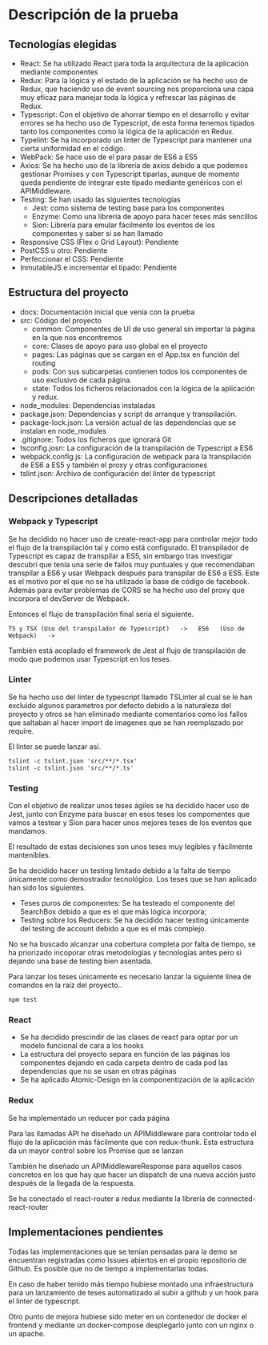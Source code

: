 # Descripción de la prueba

## Tecnologías elegidas
- React: Se ha utilizado React para toda la arquitectura de la aplicación mediante componentes
- Redux: Para la lógica y el estado de la aplicación se ha hecho uso de Redux, que haciendo uso de event sourcing nos proporciona una capa muy eficaz para manejar toda la lógica y refrescar las páginas de Redux.
- Typescript: Con el objetivo de ahorrar tiempo en el desarrollo y evitar errores se ha hecho uso de Typescript, de esta forma tenemos tipados tanto los componentes como la lógica de la aplicación en Redux.
- Typelint: Se ha incorporado un linter de Typescript para mantener una cierta uniformidad en el código.
- WebPack: Se hace uso de el para pasar de ES6 a ES5
- Axios: Se ha hecho uso de la librería de axios debido a que podemos gestionar Promises y con Typescript tiparlas, aunque de momento queda pendiente de integrar este tipado mediante genéricos con el APIMiddleware.
- Testing:  Se han usado las siguientes tecnologías
    - Jest: como sistema de testing base para los componentes
    - Enzyme: Como una librería de apoyo para hacer teses más sencillos
    - Sion: Librería para emular fácilmente los eventos de los componentes y saber si se han llamado
- Responsive CSS (Flex o Grid Layout): Pendiente
- PostCSS u otro: Pendiente
- Perfeccionar el CSS: Pendiente
- InmutableJS e incrementar el tipado: Pendiente

## Estructura del proyecto

- docs: Documentación inicial que venía con la prueba
- src: Código del proyecto
    - common: Componentes de UI de uso general sin importar la página en la que nos encontremos
    - core: Clases de apoyo para uso global en el proyecto
    - pages: Las páginas que se cargan en el App.tsx en función del routing
    - pods: Con sus subcarpetas contienen todos los componentes de uso exclusivo de cada página.
    - state: Todos los ficheros relacionados con la lógica de la aplicación y redux.
- node_modules: Dependencias instaladas
- package.json: Dependencias y script de arranque y transpilación.
- package-lock.json: La versión actual de las dependencias que se instalan en node_modules
- .gitignore: Todos los ficheros que ignorará Git
- tsconfig.josn: La configuración de la transpilación de Typescript a ES6
- webpack.config.js: La configuración de webpack para la transpilación de ES6 a ES5 y también el proxy y otras configuraciones
- tslint.json: Archivo de configuración del linter de typescript

## Descripciones detalladas

### Webpack y Typescript

Se ha decidido no hacer uso de create-react-app para controlar mejor todo el flujo de la transpilación tal y como está configurado.
El transpilador de Typescript es capaz de transpilar a ES5, sin embargo tras investigar descubrí que tenía una serie de fallos muy puntuales y que recomendaban transpilar a ES6 y usar Webpack después para transpilar de ES6 a ES5. Este es el motivo por el que no se ha utilizado la base de código de facebook.
Además para evitar problemas de CORS se ha hecho uso del proxy que incorpora el devServer de Webpack.

Entonces el flujo de transpilación final sería el siguiente.

```
TS y TSX (Uso del transpilador de Typescript)   ->   ES6   (Uso de Webpack)   ->
```

También está acoplado el framework de Jest al flujo de transpilación de modo que podemos usar Typescript en los teses.

### Linter
Se ha hecho uso del linter de typescript llamado TSLinter al cual se le han excluido algunos parametros por defecto debido a la naturaleza del proyecto y otros se han eliminado mediante comentarios como los fallos que saltaban al hacer import de imagenes que se han reemplazado por require.


El linter se puede lanzar así.
```
tslint -c tslint.json 'src/**/*.tsx'
tslint -c tslint.json 'src/**/*.ts'
```

### Testing
Con el objetivo de realizar unos teses ágiles se ha decidido hacer uso de Jest, junto con Enzyme para buscar en esos teses los compomentes que vamos a testear y Sion para hacer unos mejores teses de los eventos que mandamos.

El resultado de estas decisiones son unos teses muy legibles y fácilmente mantenibles.

Se ha decidido hacer un testing limitado debido a la falta de tiempo únicamente como demostrador tecnológico. Los teses que se han aplicado han sido los siguientes.

- Teses puros de componentes: Se ha testeado el componente del SearchBox debido a que es el que más lógica incorpora;
- Testing sobre los Reducers: Se ha decidido hacer testing únicamente del testing de account debido a que es el más complejo.

No se ha buscado alcanzar una cobertura completa por falta de tiempo, se ha priorizado incoporar otras metodologías y tecnologías antes pero si dejando una base de testing bien asentada.

Para lanzar los teses únicamente es necesario lanzar la siguiente línea de comandos en la raiz del proyecto..

```
npm test
```

### React

- Se ha decidido prescindir de las clases de react para optar por un modelo funcional de cara a los hooks
- La estructura del proyecto separa en función de las páginas los componentes dejando en cada carpeta dentro de cada pod las dependencias que no se usan en otras páginas
- Se ha aplicado Atomic-Design en la componentización de la aplicación


### Redux

Se ha implementado un reducer por cada página

Para las llamadas API he diseñado un APIMiddleware para controlar todo el flujo de la aplicación más fácilmente que con redux-thunk. Esta estructura da un mayor control sobre los Promise que se lanzan

También he diseñado un APIMiddlewareResponse para aquellos casos concretos en los que hay que hacer un dispatch de una nueva acción justo después de la llegada de la respuesta.

Se ha conectado el react-router a redux mediante la librería de connected-react-router

## Implementaciones pendientes

Todas las implementaciones que se tenían pensadas para la demo se encuentran registradas como Issues abiertos en el propio repositorio de Github. Es posible que no de tiempo a implementarlas todas.

En caso de haber tenido más tiempo hubiese montado una infraestructura para un lanzamiento de teses automatizado al subir a github y un hook para el linter de typescript.

Otro punto de mejora hubiese sido meter en un contenedor de docker el frontend y mediante un docker-compose desplegarlo junto con un nginx o un apache.